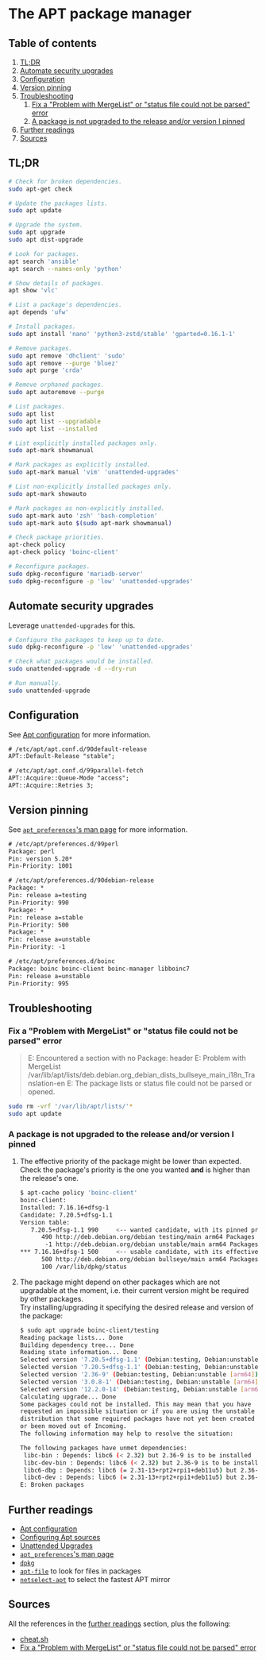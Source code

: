# The APT package manager

## Table of contents <!-- omit in toc -->

1. [TL;DR](#tldr)
1. [Automate security upgrades](#automate-security-upgrades)
1. [Configuration](#configuration)
1. [Version pinning](#version-pinning)
1. [Troubleshooting](#troubleshooting)
   1. [Fix a "Problem with MergeList" or "status file could not be parsed" error](#fix-a-problem-with-mergelist-or-status-file-could-not-be-parsed-error)
   1. [A package is not upgraded to the release and/or version I pinned](#a-package-is-not-upgraded-to-the-release-andor-version-i-pinned)
1. [Further readings](#further-readings)
1. [Sources](#sources)

## TL;DR

```sh
# Check for broken dependencies.
sudo apt-get check

# Update the packages lists.
sudo apt update

# Upgrade the system.
sudo apt upgrade
sudo apt dist-upgrade

# Look for packages.
apt search 'ansible'
apt search --names-only 'python'

# Show details of packages.
apt show 'vlc'

# List a package's dependencies.
apt depends 'ufw'

# Install packages.
sudo apt install 'nano' 'python3-zstd/stable' 'gparted=0.16.1-1'

# Remove packages.
sudo apt remove 'dhclient' 'sudo'
sudo apt remove --purge 'bluez'
sudo apt purge 'crda'

# Remove orphaned packages.
sudo apt autoremove --purge

# List packages.
sudo apt list
sudo apt list --upgradable
sudo apt list --installed

# List explicitly installed packages only.
sudo apt-mark showmanual

# Mark packages as explicitly installed.
sudo apt-mark manual 'vim' 'unattended-upgrades'

# List non-explicitly installed packages only.
sudo apt-mark showauto

# Mark packages as non-explicitly installed.
sudo apt-mark auto 'zsh' 'bash-completion'
sudo apt-mark auto $(sudo apt-mark showmanual)

# Check package priorities.
apt-check policy
apt-check policy 'boinc-client'

# Reconfigure packages.
sudo dpkg-reconfigure 'mariadb-server'
sudo dpkg-reconfigure -p 'low' 'unattended-upgrades'
```

## Automate security upgrades

Leverage `unattended-upgrades` for this.

```sh
# Configure the packages to keep up to date.
sudo dpkg-reconfigure -p 'low' 'unattended-upgrades'

# Check what packages would be installed.
sudo unattended-upgrade -d --dry-run

# Run manually.
sudo unattended-upgrade
```

## Configuration

See [Apt configuration] for more information.

```txt
# /etc/apt/apt.conf.d/90default-release
APT::Default-Release "stable";
```

```txt
# /etc/apt/apt.conf.d/99parallel-fetch
APT::Acquire::Queue-Mode "access";
APT::Acquire::Retries 3;
```

## Version pinning

See [`apt_preferences`'s man page][apt_preferences man page] for more information.

```txt
# /etc/apt/preferences.d/99perl
Package: perl
Pin: version 5.20*
Pin-Priority: 1001
```

```txt
# /etc/apt/preferences.d/90debian-release
Package: *
Pin: release a=testing
Pin-Priority: 990
Package: *
Pin: release a=stable
Pin-Priority: 500
Package: *
Pin: release a=unstable
Pin-Priority: -1
```

```txt
# /etc/apt/preferences.d/boinc
Package: boinc boinc-client boinc-manager libboinc7
Pin: release a=unstable
Pin-Priority: 995
```

## Troubleshooting

### Fix a "Problem with MergeList" or "status file could not be parsed" error

> E: Encountered a section with no Package: header
> E: Problem with MergeList /var/lib/apt/lists/deb.debian.org_debian_dists_bullseye_main_i18n_Translation-en
> E: The package lists or status file could not be parsed or opened.

```sh
sudo rm -vrf '/var/lib/apt/lists/'*
sudo apt update
```

### A package is not upgraded to the release and/or version I pinned

1. The effective priority of the package might be lower than expected.<br/>
   Check the package's priority is the one you wanted **and** is higher than the release's one.

   ```sh
   $ apt-cache policy 'boinc-client'
   boinc-client:
   Installed: 7.16.16+dfsg-1
   Candidate: 7.20.5+dfsg-1.1
   Version table:
      7.20.5+dfsg-1.1 990     <-- wanted candidate, with its pinned priority
         490 http://deb.debian.org/debian testing/main arm64 Packages
          -1 http://deb.debian.org/debian unstable/main arm64 Packages
   *** 7.16.16+dfsg-1 500     <-- usable candidate, with its effective priority
         500 http://deb.debian.org/debian bullseye/main arm64 Packages
         100 /var/lib/dpkg/status
   ```

1. The package might depend on other packages which are not upgradable at the moment, i.e. their current version might be required by other packages.<br/>
   Try installing/upgrading it specifying the desired release and version of the package:

   ```sh
   $ sudo apt upgrade boinc-client/testing
   Reading package lists... Done
   Building dependency tree... Done
   Reading state information... Done
   Selected version '7.20.5+dfsg-1.1' (Debian:testing, Debian:unstable [arm64]) for 'boinc-client'
   Selected version '7.20.5+dfsg-1.1' (Debian:testing, Debian:unstable [arm64]) for 'libboinc7' because of 'boinc-client'
   Selected version '2.36-9' (Debian:testing, Debian:unstable [arm64]) for 'libc6' because of 'libboinc7'
   Selected version '3.0.8-1' (Debian:testing, Debian:unstable [arm64]) for 'libssl3' because of 'libboinc7'
   Selected version '12.2.0-14' (Debian:testing, Debian:unstable [arm64]) for 'libstdc++6' because of 'libboinc7'
   Calculating upgrade... Done
   Some packages could not be installed. This may mean that you have
   requested an impossible situation or if you are using the unstable
   distribution that some required packages have not yet been created
   or been moved out of Incoming.
   The following information may help to resolve the situation:

   The following packages have unmet dependencies:
    libc-bin : Depends: libc6 (< 2.32) but 2.36-9 is to be installed
    libc-dev-bin : Depends: libc6 (< 2.32) but 2.36-9 is to be installed
    libc6-dbg : Depends: libc6 (= 2.31-13+rpt2+rpi1+deb11u5) but 2.36-9 is to be installed
    libc6-dev : Depends: libc6 (= 2.31-13+rpt2+rpi1+deb11u5) but 2.36-9 is to be installed
   E: Broken packages
   ```

## Further readings

- [Apt configuration]
- [Configuring Apt sources]
- [Unattended Upgrades]
- [`apt_preferences`'s man page][apt_preferences man page]
- [`dpkg`][dpkg]
- [`apt-file`][apt-file] to look for files in packages
- [`netselect-apt`][netselect-apt] to select the fastest APT mirror

## Sources

All the references in the [further readings] section, plus the following:

- [cheat.sh]
- [Fix a "Problem with MergeList" or "status file could not be parsed" error]

<!-- project's references -->
[apt configuration]: https://wiki.debian.org/AptConfiguration
[apt_preferences man page]: https://manpages.debian.org/testing/apt/apt_preferences.5.en.html
[configuring apt sources]: https://wiki.debian.org/SourcesList
[unattended upgrades]: https://wiki.debian.org/UnattendedUpgrades

<!-- in-article references -->
[further readings]: #further-readings

<!-- internal references -->
[apt-file]: apt-file.md
[dpkg]: dpkg.md
[netselect-apt]: netselect-apt.md

<!-- external references -->
[cheat.sh]: https://cheat.sh/apt
[fix a "problem with mergelist" or "status file could not be parsed" error]: https://askubuntu.com/questions/30072/how-do-i-fix-a-problem-with-mergelist-or-status-file-could-not-be-parsed-err#30199
